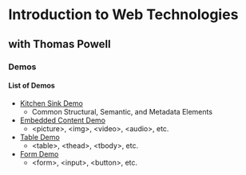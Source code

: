 # Introduction to Web Technologies

## with Thomas Powell

### Demos

#### List of Demos

* [Kitchen Sink Demo](https://github.com/iwtbook/examples/blob/master/demos-kitchen-sink/kitchen-sink.html)
    * Common Structural, Semantic, and Metadata Elements
* [Embedded Content Demo](https://github.com/iwtbook/examples/blob/master/demos-kitchen-sink/embedded-content.html)
    * &lt;picture&gt;, &lt;img&gt;, &lt;video&gt;, &lt;audio&gt;, etc.
* [Table Demo](https://github.com/iwtbook/examples/blob/master/demos-kitchen-sink/tables.html)
    * &lt;table&gt;, &lt;thead&gt;, &lt;tbody&gt;, etc.
* [Form Demo](https://github.com/iwtbook/examples/blob/master/demos-kitchen-sink/forms.html)
    * &lt;form&gt;, &lt;input&gt;, &lt;button&gt;, etc.
